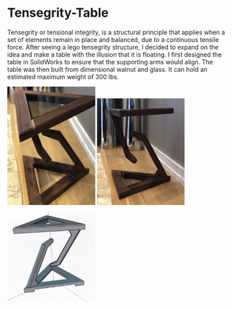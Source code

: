 # Tensegrity-Table
Tensegrity or tensional integrity, is a structural principle that applies when a set of elements remain in place and balanced, due to a continuous tensile force. After seeing a lego tensegrity structure, I decided to expand on the idea and make a table with the illusion that it is floating. I first designed the table in SolidWorks to ensure that the supporting arms would align. The table was then built from dimensional walnut and glass. It can hold an estimated maximum weight of 300 lbs.

<img src="https://github.com/Eohayon/Tensegrity-Table/blob/main/Pictures/TOP.png" width="40%" height="40%"> <img src="https://github.com/Eohayon/Tensegrity-Table/blob/main/Pictures/SIDE.png" width="40%" height="40%"> 

<img src="https://github.com/Eohayon/Tensegrity-Table/blob/main/Pictures/CAD.png" width="40%" height="40%">
